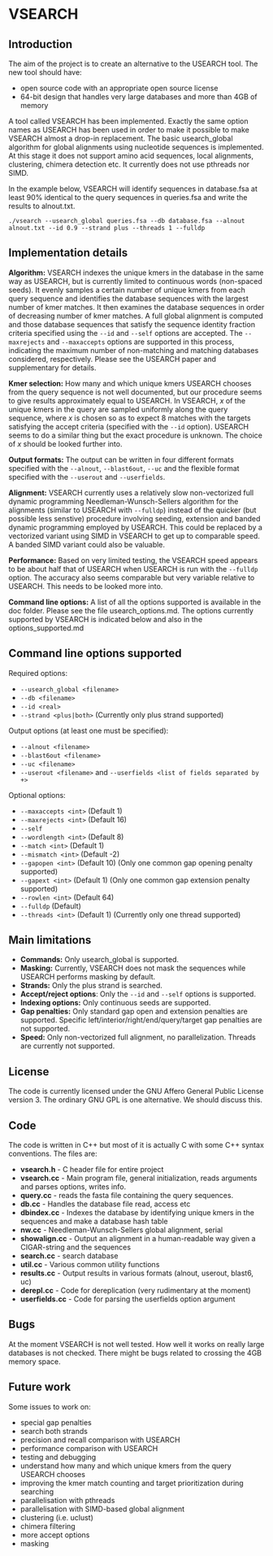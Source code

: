 # VSEARCH


## Introduction

The aim of the project is to create an alternative to the USEARCH tool. The new tool should have:

* open source code with an appropriate open source license
* 64-bit design that handles very large databases and more than 4GB of memory

A tool called VSEARCH has been implemented. Exactly the same option names as USEARCH has been used in order to make it possible to make VSEARCH almost a drop-in replacement. The basic usearch\_global algorithm for global alignments using nucleotide sequences is implemented. At this stage it does not support amino acid sequences, local alignments, clustering, chimera detection etc. It currently does not use pthreads nor SIMD.

In the example below, VSEARCH will identify sequences in database.fsa at least 90% identical to the query sequences in queries.fsa and write the results to alnout.txt.

`./vsearch --usearch_global queries.fsa --db database.fsa --alnout alnout.txt --id 0.9 --strand plus --threads 1 --fulldp`


## Implementation details

**Algorithm:** VSEARCH indexes the unique kmers in the database in the same way as USEARCH, but is currently limited to continuous words (non-spaced seeds). It evenly samples a certain number of unique kmers from each query sequence and identifies the database sequences with the largest number of kmer matches. It then examines the database sequences in order of decreasing number of kmer matches. A full global alignment is computed and those database sequences that satisfy the sequence identity fraction criteria specified using the `--id` and `--self` options are accepted. The `--maxrejects` and `--maxaccepts` options are supported in this process, indicating the maximum number of non-matching and matching databases considered, respectively. Please see the USEARCH paper and supplementary for details.

**Kmer selection:** How many and which unique kmers USEARCH chooses from the query sequence is not well documented, but our procedure seems to give results approximately equal to USEARCH. In VSEARCH, *x* of the unique kmers in the query are sampled uniformly along the query sequence, where *x* is chosen so as to expect 8 matches with the targets satisfying the accept criteria (specified with the `--id` option). USEARCH seems to do a similar thing but the exact procedure is unknown. The choice of *x* should be looked further into.

**Output formats:** The output can be written in four different formats specified with the `--alnout`, `--blast6out`, `--uc` and the flexible format specified with the `--userout` and `--userfields`.

**Alignment:** VSEARCH currently uses a relatively slow non-vectorized full dynamic programming Needleman-Wunsch-Sellers algorithm for the alignments (similar to USEARCH with `--fulldp`) instead of the quicker (but possible less senstive) procedure involving seeding, extension and banded dynamic programming employed by USEARCH. This could be replaced by a vectorized variant using SIMD in VSEARCH to get up to comparable speed. A banded SIMD variant could also be valuable.

**Performance:** Based on very limited testing, the VSEARCH speed appears to be about half that of USEARCH when USEARCH is run with the `--fulldp` option. The accuracy also seems comparable but very variable relative to USEARCH. This needs to be looked more into.

**Command line options:** A list of all the options supported is available in the doc folder. Please see the file usearch\_options.md. The options currently supported by VSEARCH is indicated below and also in the options_supported.md


## Command line options supported

Required options:

* `--usearch_global <filename>`
* `--db <filename>`
* `--id <real>`
* `--strand <plus|both>` (Currently only plus strand supported)

Output options (at least one must be specified):
* `--alnout <filename>`
* `--blast6out <filename>`
* `--uc <filename>`
* `--userout <filename>` and `--userfields <list of fields separated by +>`

Optional options:

* `--maxaccepts <int>` (Default 1)
* `--maxrejects <int>` (Default 16)
* `--self`
* `--wordlength <int>` (Default 8)
* `--match <int>` (Default 1)
* `--mismatch <int>` (Default -2)
* `--gapopen <int>` (Default 10) (Only one common gap opening penalty supported)
* `--gapext <int>` (Default 1) (Only one common gap extension penalty supported)
* `--rowlen <int>` (Default 64)
* `--fulldp` (Default)
* `--threads <int>` (Default 1) (Currently only one thread supported)


## Main limitations

* **Commands:** Only usearch_global is supported.
* **Masking:** Currently, VSEARCH does not mask the sequences while USEARCH performs masking by default.
* **Strands:** Only the plus strand is searched.
* **Accept/reject options**: Only the `--id` and `--self` options is supported.
* **Indexing options:** Only continuous seeds are supported.
* **Gap penalties:** Only standard gap open and extension penalties are supported. Specific left/interior/right/end/query/target gap penalties are not supported.
* **Speed:** Only non-vectorized full alignment, no parallelization. Threads are currently not supported.


## License

The code is currently licensed under the GNU Affero General Public License version 3. The ordinary GNU GPL is one alternative. We should discuss this.


## Code

The code is written in C++ but most of it is actually C with some C++ syntax conventions. The files are:

* **vsearch.h** - C header file for entire project
* **vsearch.cc** - Main program file, general initialization, reads arguments and parses options, writes info.
* **query.cc** - reads the fasta file containing the query sequences.
* **db.cc** - Handles the database file read, access etc
* **dbindex.cc** - Indexes the database by identifying unique kmers in the sequences and make a database hash table
* **nw.cc** - Needleman-Wunsch-Sellers global alignment, serial
* **showalign.cc** - Output an alignment in a human-readable way given a CIGAR-string and the sequences
* **search.cc** - search database
* **util.cc** - Various common utility functions
* **results.cc** - Output results in various formats (alnout, userout, blast6, uc)
* **derepl.cc** - Code for dereplication (very rudimentary at the moment)
* **userfields.cc** - Code for parsing the userfields option argument


## Bugs

At the moment VSEARCH is not well tested. How well it works on really large databases is not checked. There might be bugs related to crossing the 4GB memory space.


## Future work

Some issues to work on:

* special gap penalties
* search both strands
* precision and recall comparison with USEARCH
* performance comparison with USEARCH
* testing and debugging
* understand how many and which unique kmers from the query USEARCH chooses
* improving the kmer match counting and target prioritization during searching
* parallelisation with pthreads
* parallelisation with SIMD-based global alignment
* clustering (i.e. uclust)
* chimera filtering
* more accept options
* masking
